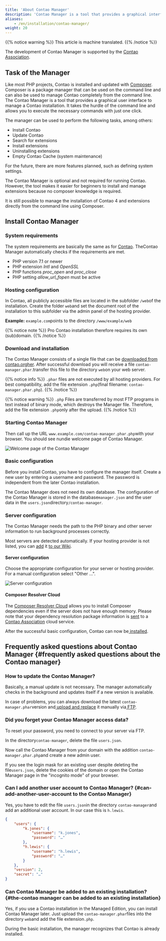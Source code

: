 ```yaml
---
title: 'About Contao Manager'
description: 'Contao Manager is a tool that provides a graphical interface to easily manage a Contao installation.'
aliases:
    - /en/installation/contao-manager/
weight: 20
---
```


{{% notice warning %}}
This article is machine translated.
{{% /notice %}}

The development of Contao Manager is supported by the [Contao Association](https://association.contao.org/).

## Task of the Manager

Like most PHP projects, Contao is installed and updated with [Composer](https://getcomposer.org). Composer is a package manager that can be used on the command line and can also be used to manage Contao completely from the command line. The Contao Manager is a tool that provides a graphical user interface to manage a Contao installation. It takes the hurdle of the command line and allows you to execute the necessary commands with just one click.

The manager can be used to perform the following tasks, among others:

- Install Contao
- Update Contao
- Search for extensions
- Install extensions
- Uninstalling extensions
- Empty Contao Cache (system maintenance)

For the future, there are more features planned, such as defining system settings.

The Contao Manager is optional and not required for running Contao. However, the tool makes it easier for beginners to install and manage extensions because no composer knowledge is required.

It is still possible to manage the installation of Contao 4 and extensions directly from the command line using Composer.

## Install Contao Manager

### System requirements

The system requirements are basically the same as for [Contao](../../installation/systemvoraussetzungen). TheContao Manager automatically checks if the requirements are met.

- PHP version 7.1 or newer
- PHP extension *Intl* and *OpenSSL*
- PHP functions *proc\_open* and *proc\_close*
- PHP setting *allow\_url\_fopen* must be active

### Hosting configuration

In Contao, all publicly accessible files are located in the subfolder `/web`of the installation. Create the folder `web`and set the document root of the installation to this subfolder via the admin panel of the hosting provider.

**Example:** `example.com`points to the directory `/www/example/web`

{{% notice note %}}
Pro Contao installation therefore requires its own (sub)domain.
{{% /notice %}}

### Download and installation

The Contao Manager consists of a single file that can be [downloaded from contao.orgher](https://contao.org/de/download.html). After successful download you will receive a file `contao-manager.phar`.transfer this file to the directory `web`on your web server.

{{% notice info %}}
`.phar` files are not executed by all hosting providers. For best compatibility, add the file extension `.php`(final filename: `contao-manager.phar.php`).
{{% /notice %}}

{{% notice warning %}}
`.php` Files are transferred by most FTP programs in text instead of binary mode, which destroys the Manager file. Therefore, add the file extension `.php`only after the upload.
{{% /notice %}}

### Starting Contao Manager

Then call up the URL `www.example.com/contao-manager.phar.php`with your browser. You should see nundie welcome page of Contao Manager.

![Welcome page of the Contao Manager](/de/installation/images/de/willkommensseite-des-contao-managers.png?classes=shadow)

### Basic configuration

Before you install Contao, you have to configure the manager itself. Create a new user by entering a username and password. The password is independent from the later Contao installation.

The Contao Manager does not need its own database. The configuration of the Contao Manager is stored in the database`manager.json` and the user data in the `users.json`directory`/contao-manager`.

### Server configuration

The Contao Manager needs the path to the PHP binary and other server information to run background processes correctly.

Most servers are detected automatically. If your hosting provider is not listed, you can [add](https://github.com/contao/contao-manager/wiki) it [to our Wiki](https://github.com/contao/contao-manager/wiki).

#### Server configuration

Choose the appropriate configuration for your server or hosting provider. For a manual configuration select "Other ...".

![Server configuration](/de/installation/images/de/serverkonfiguration.png?classes=shadow)

#### Composer Resolver Cloud

The [Composer Resolver Cloud](https://composer-resolver.cloud/) allows you to install Composer dependencies even if the server does not have enough memory. Please note that your dependency resolution package information is [sent](https://association.contao.org/) to a [Contao Association](https://association.contao.org/) cloud service.

After the successful basic configuration, Contao can now be[ installed](../contao-installieren/#contao-mit-dem-contao-manager-installieren).

## Frequently asked questions about Contao Manager {#frequently asked questions about the Contao manager}

### How to update the Contao Manager?

Basically, a manual update is not necessary. The manager automatically checks in the background and updates itself if a new version is available.

In case of problems, you can always download the latest `contao-manager.phar`version and[ upload and replace](#download-und-installation) it manually via[ FTP](#download-und-installation).

### Did you forget your Contao Manager access data?

To reset your password, you need to connect to your server via FTP.

In the directory`contao-manager`, delete the file `users.json`.

Now call the Contao Manager from your domain with the addition `contao-manager.phar.php`and create a new admin user.

If you see the login mask for an existing user despite deleting the file`users.json`, delete the cookies of the domain or open the Contao Manager page in the "incognito mode" of your browser.

### Can I add another user account to Contao Manager? {#can-add-another-user-account to the Contao Manager}

Yes, you have to edit the file `users.json`in the directory `contao-manager`and add an additional user account. In our case this is `h.lewis`.

```json
{
    "users": {
        "k.jones": {
            "username": "k.jones",
            "password": "…"
        },
        "h.lewis": {
            "username": "h.lewis",
            "password": "…"
        }
    },
    "version": 2,
    "secret": "…"
}

```

### Can Contao Manager be added to an existing installation? {#the-contao manager can be added to an existing installation}

Yes, if you use a Contao installation in the Managed Edition, you can install Contao Manager later. Just upload the `contao-manager.phar`files into the directory `web`and add the file extension`.php`.

During the basic installation, the manager recognizes that Contao is already installed.
